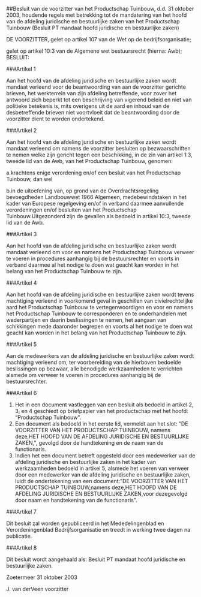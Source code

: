 <meta http-equiv='Content-Type' content='text/html; charset=utf-8' />

##Besluit van de voorzitter van het Productschap Tuinbouw, d.d. 31 oktober 2003, houdende regels met betrekking tot de mandatering van het hoofd van de afdeling juridische en bestuurlijke zaken van het Productschap Tuinbouw (Besluit PT mandaat hoofd juridische en bestuurlijke zaken)

DE VOORZITTER,
gelet op artikel 107 van de Wet op de bedrijfsorganisatie;

gelet op artikel 10:3 van de Algemene wet bestuursrecht (hierna: Awb);
BESLUIT:

###Artikel 1 

Aan het hoofd van de afdeling juridische en bestuurlijke zaken wordt mandaat verleend voor de beantwoording van aan de voorzitter gerichte brieven, het werkterrein van zijn afdeling betreffende, voor zover het antwoord zich beperkt tot een beschrijving van vigerend beleid en niet van politieke betekenis is, mits overigens uit de aard en inhoud van de desbetreffende brieven niet voortvloeit dat de beantwoording door de voorzitter dient te worden ondertekend.

###Artikel 2 

Aan het hoofd van de afdeling juridische en bestuurlijke zaken wordt mandaat verleend om namens de voorzitter besluiten op bezwaarschriften te nemen welke zijn gericht tegen een beschikking, in de zin van artikel 1:3, tweede lid van de Awb, van het Productschap Tuinbouw, genomen:

a.krachtens enige verordening en/of een besluit van het Productschap Tuinbouw, dan wel

b.in de uitoefening van, op grond van de Overdrachtsregeling bevoegdheden Landbouwwet 1966 Algemeen, medebewindstaken in het kader van Europese regelgeving en/of in verband daarmee aanvullende verordeningen en/of besluiten van het Productschap Tuinbouw.Uitgezonderd zijn de gevallen als bedoeld in artikel 10:3, tweede lid van de Awb.

###Artikel 3 

Aan het hoofd van de afdeling juridische en bestuurlijke zaken wordt mandaat verleend om voor en namens het Productschap Tuinbouw verweer te voeren in procedures aanhangig bij de bestuursrechter en voorts in verband daarmee al het nodige te doen wat geacht kan worden in het belang van het Productschap Tuinbouw te zijn.

###Artikel 4 

Aan het hoofd van de afdeling juridische en bestuurlijke zaken wordt tevens machtiging verleend in voorkomend geval in geschillen van civielrechtelijke aard het Productschap Tuinbouw te vertegenwoordigen en voor en namens het Productschap Tuinbouw te corresponderen en te onderhandelen met wederpartijen en daarin beslissingen te nemen, het aangaan van schikkingen mede daaronder begrepen en voorts al het nodige te doen wat geacht kan worden in het belang van het Productschap Tuinbouw te zijn.

###Artikel 5 

Aan de medewerkers van de afdeling juridische en bestuurlijke zaken wordt machtiging verleend om, ter voorbereiding van de hierboven bedoelde beslissingen op bezwaar, alle benodigde werkzaamheden te verrichten alsmede om verweer te voeren in procedures aanhangig bij de bestuursrechter.

###Artikel 6 

1. Het in een document vastleggen van een besluit als bedoeld in artikel 2, 3, en 4 geschiedt op briefpapier van het productschap met het hoofd: “Productschap Tuinbouw".
2. Een document als bedoeld in het eerste lid, vermeldt aan het slot: "DE VOORZITTER VAN HET PRODUCTSCHAP TUINBOUW, namens deze,HET HOOFD VAN DE AFDELING JURIDISCHE EN BESTUURLIJKE ZAKEN,", gevolgd door de handtekening en de naam van de functionaris.
3. Indien het een document betreft opgesteld door een medewerker van de afdeling juridische en bestuurlijke zaken in het kader van werkzaamheden bedoeld in artikel 5, alsmede het voeren van verweer door een medewerker van de afdeling juridische en bestuurlijke zaken, luidt de ondertekening van een document:"DE VOORZITTER VAN HET PRODUCTSCHAP TUINBOUW,namens deze,HET HOOFD VAN DE AFDELING JURIDISCHE EN BESTUURLIJKE ZAKEN,voor dezegevolgd door naam en handtekening van de functionaris".

###Artikel 7 

Dit besluit zal worden gepubliceerd in het Mededelingenblad en Verordeningenblad Bedrijfsorganisatie en treedt in werking twee dagen na publicatie.

###Artikel 8 

Dit besluit wordt aangehaald als: Besluit PT mandaat hoofd juridische en bestuurlijke zaken.

Zoetermeer
31 oktober 2003

J. van derVeen
voorzitter
